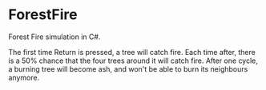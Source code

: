 # ForestFire
Forest Fire simulation in C#.


The first time Return is pressed, a tree will catch fire. Each time after, there is a 50% chance that the four trees around it will catch fire.
After one cycle, a burning tree will become ash, and won't be able to burn its neighbours anymore.
